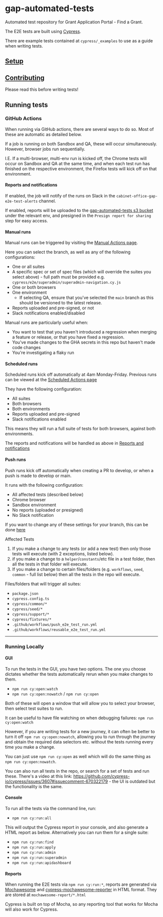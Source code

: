 # gap-automated-tests

Automated test repository for Grant Application Portal - Find a Grant.

The E2E tests are built using [Cypress](https://docs.cypress.io/guides/overview/why-cypress).

There are example tests contained at `cypress/_examples` to use as a guide when writing tests.

## [Setup](SETUP.md)

## [Contributing](CONTRIBUTING.md)

Please read this before writing tests!

## Running tests

### GitHub Actions

When running via GitHub actions, there are several ways to do so. Most of these are automatic as detailed below.

If a job is running on both Sandbox and QA, these will occur simultaneously. However, browser jobs run sequentially.

I.E. If a multi-browser, multi-env run is kicked off, the Chrome tests will occur on Sandbox and QA at the same time, and when each test run has finished on the respective environment, the Firefox tests will kick off on that environment.

#### Reports and notifications

If enabled, the job will notify of the runs on Slack in the `cabinet-office-gap-e2e-test-alerts` channel.

If enabled, reports will be uploaded to the [gap-automated-tests s3 bucket](https://s3.console.aws.amazon.com/s3/buckets/gap-automated-tests?region=eu-west-2&tab=objects) under the relevant env, and presigned in the `Presign report for sharing` step for easy access.

#### Manual runs

Manual runs can be triggered by visiting the [Manual Actions page](https://github.com/cabinetoffice/gap-automated-tests/actions/workflows/manual_e2e_test_run.yml).

Here you can select the branch, as well as any of the following configurations:

- One or all suites
- A specific spec or set of spec files (which will override the suites you select above) - full path must be provided e.g. `cypress/e2e/superadmin/superadmin-navigation.cy.js`
- One or both browsers
- One environment
  - If selecting QA, ensure that you've selected the `main` branch as this should be versioned to the latest release.
- Reports uploaded and pre-signed, or not
- Slack notifications enabled/disabled

Manual runs are particularly useful when:

- You want to test that you haven't introduced a regression when merging a feature or release, or that you have fixed a regression.
- You've made changes to the GHA secrets in this repo but haven't made code changes
- You're investigating a flaky run

#### Scheduled runs

Scheduled runs kick off automatically at 4am Monday-Friday. Previous runs can be viewed at the [Scheduled Actions page](https://github.com/cabinetoffice/gap-automated-tests/actions/workflows/scheduled_e2e_test_run.yml)

They have the following configuration:

- All suites
- Both browsers
- Both environments
- Reports uploaded and pre-signed
- Slack notifications enabled

This means they will run a full suite of tests for both browsers, against both environments.

The reports and notifications will be handled as above in [Reports and notifications](#reports-and-notifications)

#### Push runs

Push runs kick off automatically when creating a PR to develop, or when a push is made to develop or main.

It runs with the following configuration:

- All affected tests (described below)
- Chrome browser
- Sandbox environment
- No reports (uploaded or presigned)
- No Slack notification

If you want to change any of these settings for your branch, this can be done [here](.github/workflows/manual_e2e_test_run.yml)

Affected Tests

1. If you make a change to any tests (or add a new test) then only those tests will execute (with 2 exceptions, listed below).
2. if you make a change to a `helper`/`constants`/etc file in a test folder, then all the tests in that folder will execute.
3. If you make a change to certain files/folders (e.g. `workflows`, `seed`, `common` - full list below) then all the tests in the repo will execute.

Files/folders that will trigger all suites:

- `package.json`
- `cypress.config.ts`
- `cypress/common/*`
- `cypress/seed/*`
- `cypress/support/*`
- `cypress/fixtures/*`
- `.github/workflows/push_e2e_test_run.yml`
- `.github/workflows/reusable_e2e_test_run.yml`

---

### Running Locally

#### GUI

To run the tests in the GUI, you have two options. The one you choose dictates whether the tests automatically rerun when you make changes to them.

- `npm run cy:open:watch`
- `npm run cy:open:nowatch` / `npm run cy:open`

Both of these will open a window that will allow you to select your browser, then select test suites to run.

It can be useful to have file watching on when debugging failures: `npm run cy:open:watch`

However, if you are writing tests for a new journey, it can often be better to turn it off `npm run cy:open:nowatch`, allowing you to run through the journey and obtain the required data selectors etc. without the tests running every time you make a change.

You can just use `npm run cy:open` as well which will do the same thing as `npm run cy:open:nowatch`.

You can also run all tests in the repo, or search for a set of tests and run these. There's a video at this link: https://github.com/cypress-io/cypress/issues/3607#issuecomment-670322179 - the UI is outdated but the functionality is the same.

#### Console

To run all the tests via the command line, run:

- `npm run cy:run:all`

This will output the Cypress report in your console, and also generate a HTML report as below.
Alternatively you can run them for a single suite:

- `npm run cy:run:find`
- `npm run cy:run:apply`
- `npm run cy:run:admin`
- `npm run cy:run:superadmin`
- `npm run cy:run:apidashboard`

#### Reports

When running the E2E tests via `npm run cy:run:*`, reports are generated via [Mochawesome](https://www.npmjs.com/package/mochawesome) and [cypress-mochawesome-reporter](https://github.com/LironEr/cypress-mochawesome-reporter) in HTML format. They are stored at `mochawesome-report/*.html`

Cypress is built on top of Mocha, so any reporting tool that works for Mocha will also work for Cypress.
